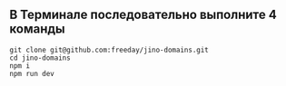 ## В Терминале последовательно выполните 4 команды
```
git clone git@github.com:freeday/jino-domains.git
cd jino-domains
npm i
npm run dev
```
